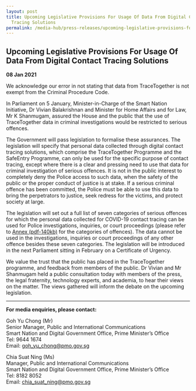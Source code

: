 ```yaml
---
layout: post
title: Upcoming Legislative Provisions For Usage Of Data From Digital Contact
  Tracing Solutions
permalink: /media-hub/press-releases/upcoming-legislative-provisions-for-usage-of-data-from-digital-contact-tracing-solutions
---
```

## Upcoming Legislative Provisions For Usage Of Data From Digital Contact Tracing Solutions

**08 Jan 2021**

We acknowledge our error in not stating that data from TraceTogether is not exempt from the Criminal Procedure Code.

In Parliament on 5 January, Minister-in-Charge of the Smart Nation Initiative, Dr Vivian Balakrishnan and Minister for Home Affairs and for Law, Mr K Shanmugam, assured the House and the public that the use of TraceTogether data in criminal investigations would be restricted to serious offences.

The Government will pass legislation to formalise these assurances. The legislation will specify that personal data collected through digital contact tracing solutions, which comprise the TraceTogether Programme and the SafeEntry Programme, can only be used for the specific purpose of contact tracing, except where there is a clear and pressing need to use that data for criminal investigation of serious offences. It is not in the public interest to completely deny the Police access to such data, when the safety of the public or the proper conduct of justice is at stake. If a serious criminal offence has been committed, the Police must be able to use this data to bring the perpetrators to justice, seek redress for the victims, and protect society at large.

The legislation will set out a full list of seven categories of serious offences for which the personal data collected for COVID-19 contact tracing can be used for Police investigations, inquiries, or court proceedings (please refer to [Annex (pdf-140kb)](/files/press-releases/2021/annex-press-release-8-jan-2021.pdf) for the categories of offences). The data cannot be used in the investigations, inquiries or court proceedings of any other offence besides these seven categories. The legislation will be introduced in the next Parliament sitting in February on a Certificate of Urgency.

We value the trust that the public has placed in the TraceTogether programme, and feedback from members of the public. Dr Vivian and Mr Shanmugam held a public consultation today with members of the press, the legal fraternity, technology experts, and academia, to hear their views on the matter. The views gathered will inform the debate on the upcoming legislation.

---
 
**For media enquiries, please contact:**

Goh Yu Chong (Mr)<br>
Senior Manager, Public and International Communications<br>
Smart Nation and Digital Government Office, Prime Minister’s Office<br>
Tel: 9644 1674<br>
Email: [goh_yu_chong@pmo.gov.sg](mailto:goh_yu_chong@pmo.gov.sg)

Chia Suat Ning (Ms)<br>
Manager, Public and International Communications<br>
Smart Nation and Digital Government Office, Prime Minister’s Office<br>
Tel: 8182 8052<br>
Email: [chia_suat_ning@pmo.gov.sg](mailto:chia_suat_ning@pmo.gov.sg)
